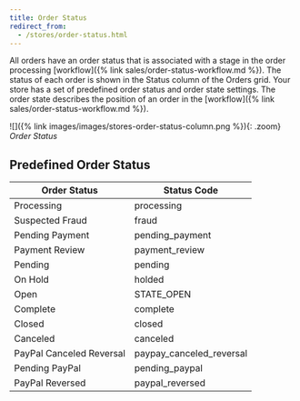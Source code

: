 ```yaml
---
title: Order Status
redirect_from: 
  - /stores/order-status.html
---
```


All orders have an order status that is associated with a stage in the order processing [workflow]({% link sales/order-status-workflow.md %}). The status of each order is shown in the Status column of the Orders grid. Your store has a set of predefined order status and order state settings. The order state describes the position of an order in the [workflow]({% link sales/order-status-workflow.md %}).

![]({% link images/images/stores-order-status-column.png %}){: .zoom}
_Order Status_

## Predefined Order Status

|Order Status|Status Code|
|--- |--- |
|Processing|processing|
|Suspected Fraud|fraud|
|Pending Payment|pending_payment|
|Payment Review|payment_review|
|Pending|pending|
|On Hold|holded|
|Open|STATE_OPEN|
|Complete|complete|
|Closed|closed|
|Canceled|canceled|
|PayPal Canceled Reversal|paypay_canceled_reversal|
|Pending PayPal|pending_paypal|
|PayPal Reversed|paypal_reversed|
